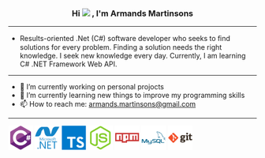 
### <p align="center"> Hi <img src ="https://raw.githubusercontent.com/MartinHeinz/Martinheinz/master/wave.gif" width="40pix"> , I'm Armands Martinsons

--- 
  
* Results-oriented .Net (C#) software developer who seeks to ﬁnd solutions for every problem. Finding a solution needs the right knowledge. I seek new knowledge every day.      Currently, I am learning C# .NET Framework Web API.
---

- 🔭 I’m currently working on personal projocts
- 🌱 I’m currently learning new things to improve my programming skills
- 📫 How to reach me: armands.martinsons@gmail.com

---

<img src ="https://github.com/devicons/devicon/blob/master/icons/csharp/csharp-original.svg" alt="cSharp logo" width="50" height="50" /> <img src ="https://github.com/devicons/devicon/blob/master/icons/dot-net/dot-net-plain-wordmark.svg" alt="DotNet logo" width="50" height="50" /> <img src ="https://github.com/devicons/devicon/blob/master/icons/typescript/typescript-original.svg" alt="TypeScript logo" width="50" height="50" />  <img src ="https://github.com/devicons/devicon/blob/master/icons/nodejs/nodejs-original.svg" alt="NodeJs logo" width="50" height="50" /> <img src ="https://github.com/devicons/devicon/blob/master/icons/npm/npm-original-wordmark.svg" alt="Apple logo" width="50" height="50" /> <img src ="https://github.com/devicons/devicon/blob/master/icons/mysql/mysql-plain-wordmark.svg" alt="Apple logo" width="50" height="50" /> <img src ="https://github.com/devicons/devicon/blob/master/icons/git/git-original-wordmark.svg" alt="Git logo" width="50" height="50" />
  

